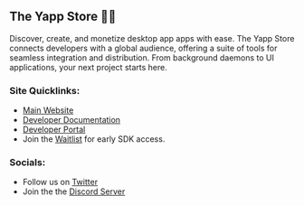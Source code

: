 ##  The Yapp Store 👾🏬


Discover, create, and monetize desktop app apps with ease. The Yapp Store connects developers with a global audience, offering a suite of tools for seamless integration and distribution. From background daemons to UI applications, your next project starts here. 


### Site Quicklinks:

- [Main Website](https://yappstore.ai)
- [Developer Documentation](https://docs.yappstore.ai)
- [Developer Portal](https://developer.yappstore.ai)
- Join the [Waitlist](https://yappstore.ai) for early SDK access.


### Socials:

- Follow us on [Twitter](https://twitter.com/yappstore_ai)
- Join the the [Discord Server](https://discord.gg/9vdvUDz22V)

